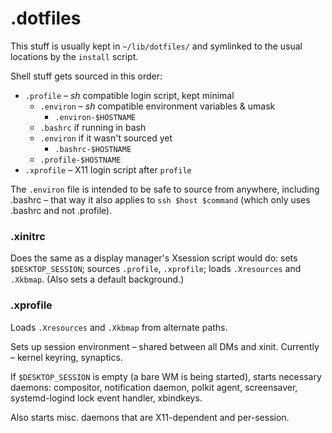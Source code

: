 # .dotfiles

This stuff is usually kept in `~/lib/dotfiles/` and symlinked to the usual locations by the `install` script.

Shell stuff gets sourced in this order:

  * `.profile` – *sh* compatible login script, kept minimal
      * `.environ` – *sh* compatible environment variables & umask
          * `.environ-$HOSTNAME`
      * `.bashrc` if running in bash
	  * `.environ` if it wasn't sourced yet
          * `.bashrc-$HOSTNAME`
      * `.profile-$HOSTNAME`
  * `.xprofile` – X11 login script after `profile`

The `.environ` file is intended to be safe to source from anywhere, including .bashrc – that way it also applies to `ssh $host $command` (which only uses .bashrc and not .profile).

### .xinitrc

Does the same as a display manager's Xsession script would do: sets `$DESKTOP_SESSION`; sources `.profile`, `.xprofile`; loads `.Xresources` and `.Xkbmap`. (Also sets a default background.)

### .xprofile

Loads `.Xresources` and `.Xkbmap` from alternate paths.

Sets up session environment – shared between all DMs and xinit. Currently – kernel keyring, synaptics.

If `$DESKTOP_SESSION` is empty (a bare WM is being started), starts necessary daemons: compositor, notification daemon, polkit agent, screensaver, systemd-logind lock event handler, xbindkeys.

Also starts misc. daemons that are X11-dependent and per-session.
